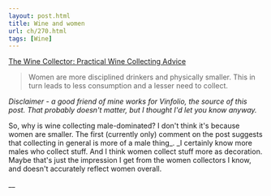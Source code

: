 ```yaml
---
layout: post.html
title: Wine and women
url: ch/270.html
tags: [Wine]
---
```

[The Wine Collector: Practical Wine Collecting Advice](http://www.vinfolio.com/thewinecollector/2006/11/female-wine-collectors-where-are-they.jsp)

> Women are more disciplined drinkers and physically smaller. This in turn leads to less consumption and a lesser need to collect.

_Disclaimer - a good friend of mine works for Vinfolio, the source of this post. That probably doesn't matter, but I thought I'd let you know anyway._

So, why is wine collecting male-dominated? I don't think it's because women are smaller. The first (currently only) comment on the post suggests that collecting in general is more of a male thing_. _I certainly know more males who collect stuff. And I think women collect stuff more as decoration. Maybe that's just the impression I get from the women collectors I know, and doesn't accurately reflect women overall.

__
